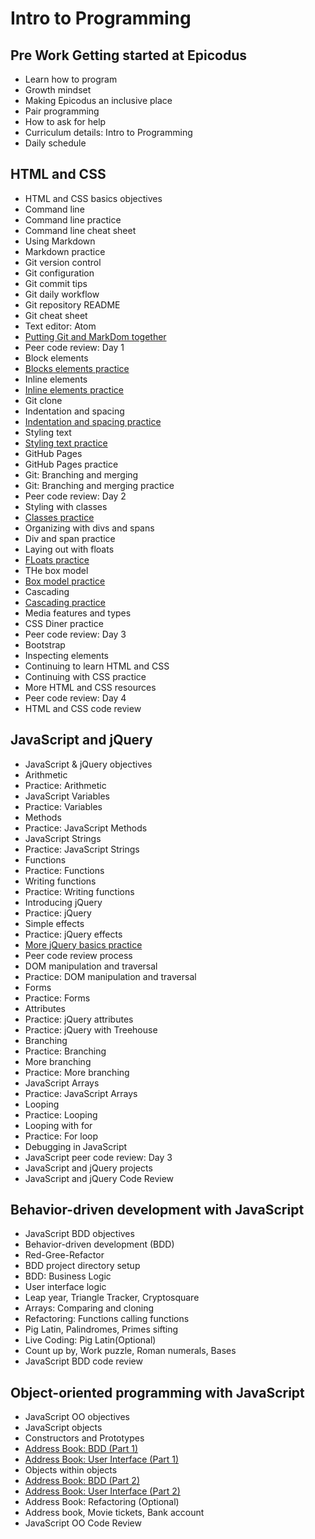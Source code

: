 # Intro to Programming
## Pre Work Getting started at Epicodus
- Learn how to program
- Growth mindset
- Making Epicodus an inclusive place
- Pair programming
- How to ask for help
- Curriculum details: Intro to Programming
- Daily schedule

## HTML and CSS
- HTML and CSS basics objectives
- Command line
- Command line practice
- Command line cheat sheet
- Using Markdown
- Markdown practice
- Git version control
- Git configuration
- Git commit tips
- Git daily workflow
- Git repository README
- Git cheat sheet
- Text editor: Atom
- [Putting Git and MarkDom together](https://github.com/SonyaMoisset/CODECAMP-Epicodus/tree/master/introToProgramming/HTMLandCSS)
- Peer code review: Day 1
- Block elements
- [Blocks elements practice](https://github.com/SonyaMoisset/CODECAMP-Epicodus/tree/master/introToProgramming/HTMLandCSS/MyFirstWebsite)
- Inline elements
- [Inline elements practice](https://github.com/SonyaMoisset/CODECAMP-Epicodus/tree/master/introToProgramming/HTMLandCSS/MyFirstWebsite)
- Git clone
- Indentation and spacing
- [Indentation and spacing practice](https://github.com/SonyaMoisset/CODECAMP-Epicodus/tree/master/introToProgramming/HTMLandCSS/cookie-recipe)
- Styling text
- [Styling text practice](https://github.com/SonyaMoisset/CODECAMP-Epicodus/tree/master/introToProgramming/HTMLandCSS/MyFirstWebsite)
- GitHub Pages
- GitHub Pages practice
- Git: Branching and merging
- Git: Branching and merging practice
- Peer code review: Day 2
- Styling with classes
- [Classes practice](https://github.com/SonyaMoisset/CODECAMP-Epicodus/tree/master/introToProgramming/HTMLandCSS/MyFirstWebsite)
- Organizing with divs and spans
- Div and span practice
- Laying out with floats
- [FLoats practice](https://github.com/SonyaMoisset/CODECAMP-Epicodus/tree/master/introToProgramming/HTMLandCSS/MyFirstWebsite)
- THe box model
- [Box model practice](https://github.com/SonyaMoisset/CODECAMP-Epicodus/tree/master/introToProgramming/HTMLandCSS/MyFirstWebsite)
- Cascading
- [Cascading practice](https://github.com/SonyaMoisset/CODECAMP-Epicodus/tree/master/introToProgramming/HTMLandCSS/MyFirstWebsite)
- Media features and types
- CSS Diner practice
- Peer code review: Day 3
- Bootstrap
- Inspecting elements
- Continuing to learn HTML and CSS
- Continuing with CSS practice
- More HTML and CSS resources
- Peer code review: Day 4
- HTML and CSS code review

## JavaScript and jQuery
- JavaScript & jQuery objectives
- Arithmetic
- Practice: Arithmetic
- JavaScript Variables
- Practice: Variables
- Methods
- Practice: JavaScript Methods
- JavaScript Strings
- Practice: JavaScript Strings
- Functions
- Practice: Functions
- Writing functions
- Practice: Writing functions
- Introducing jQuery
- Practice: jQuery
- Simple effects
- Practice: jQuery effects
- [More jQuery basics practice](https://github.com/SonyaMoisset/CODECAMP-Epicodus/tree/master/introToProgramming/JSandjQuery/flashcardSite)
- Peer code review process
- DOM manipulation and traversal
- Practice: DOM manipulation and traversal
- Forms
- Practice: Forms
- Attributes
- Practice: jQuery attributes
- Practice: jQuery with Treehouse
- Branching
- Practice: Branching
- More branching
- Practice: More branching
- JavaScript Arrays
- Practice: JavaScript Arrays
- Looping
- Practice: Looping
- Looping with for
- Practice: For loop
- Debugging in JavaScript
- JavaScript peer code review: Day 3
- JavaScript and jQuery projects
- JavaScript and jQuery Code Review

## Behavior-driven development with JavaScript
- JavaScript BDD objectives
- Behavior-driven development (BDD)
- Red-Gree-Refactor
- BDD project directory setup
- BDD: Business Logic
- User interface logic
- Leap year, Triangle Tracker, Cryptosquare
- Arrays: Comparing and cloning
- Refactoring: Functions calling functions
- Pig Latin, Palindromes, Primes sifting
- Live Coding: Pig Latin(Optional)
- Count up by, Work puzzle, Roman numerals, Bases
- JavaScript BDD code review

## Object-oriented programming with JavaScript
- JavaScript OO objectives
- JavaScript objects
- Constructors and Prototypes
- [Address Book: BDD (Part 1)](https://github.com/SonyaMoisset/CODECAMP-Epicodus/tree/master/introToProgramming/OOP/addressBook)
- [Address Book: User Interface (Part 1)](https://github.com/SonyaMoisset/CODECAMP-Epicodus/tree/master/introToProgramming/OOP/addressBook)
- Objects within objects
- [Address Book: BDD (Part 2)](https://github.com/SonyaMoisset/CODECAMP-Epicodus/tree/master/introToProgramming/OOP/addressBook)
- [Address Book: User Interface (Part 2)](https://github.com/SonyaMoisset/CODECAMP-Epicodus/tree/master/introToProgramming/OOP/addressBook)
- Address Book: Refactoring (Optional)
- Address book, Movie tickets, Bank account
- JavaScript OO Code Review
